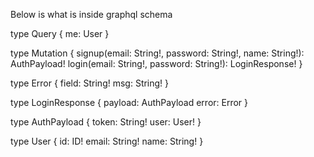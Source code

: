Below is what is inside graphql schema

type Query {
me: User
}

type Mutation {
signup(email: String!, password: String!, name: String!): AuthPayload!
login(email: String!, password: String!): LoginResponse!
}

type Error {
field: String!
msg: String!
}

type LoginResponse {
payload: AuthPayload
error: Error
}

type AuthPayload {
token: String!
user: User!
}

type User {
id: ID!
email: String!
name: String!
}
